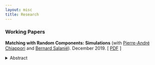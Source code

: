 ```yaml
---
layout: misc
title: Research
---
```


### Working Papers


**Matching with Random Components: Simulations** (with [Pierre-André Chiappori](http://www.columbia.edu/~pc2167/) and [Bernard Salanié](http://bsalanie.com/)). December 2019. \[ [PDF](https://dlinh-n.github.io/f/wp/CNSdraftDec10final.pdf) \]
<details> 
 <summary> Abstract </summary>
 <br>
 Several recent papers have analyzed matching markets under the dual assumption of perfectly transferable utility and a separable joint surplus. Separability rules out any contribution to the joint surplus of a match of interactions between characteristics of partners that are unobserved by the analyst. Since it may be unrealistic in some settings, we explore the consequences of mistakenly imposing it. We find that the biases that result from this misspecification grow slowly with the magnitude of the contribution of the interaction terms. In particular, the estimated complementarities in the Choo and Siow (2006) model are remarkably robust to the inclusion of interaction terms.
</details>
